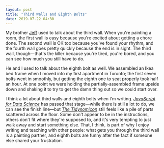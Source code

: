 ```yaml
---
layout: post
title: "Third Walls and Eighth Bolts"
date: 2019-07-22 04:30
---
```


My brother [Jeff]({{site.github.url}}/2018/03/20/goodbye-jeff.html) used to talk about the third wall.
When you're painting a room,
the first wall is easy because you're excited about getting a chore done.
The second wall is OK too because you've found your rhythm,
and the fourth wall goes pretty quickly because the end is in sight.
The third wall, though—that's the killer
because you're tired, you're bored, and you can see how much you still have to do.

He and I used to talk about the eighth bolt as well.
We assembled an Ikea bed frame when I moved into my first apartment in Toronto;
the first seven bolts went in smoothly,
but getting the eighth one to seat properly took half an hour.
At one point we were holding the partially-assembled frame upside down and shaking it
to try to get the damn thing out so we could start over.

I think a lot about third walls and eighth bolts when I'm writing.
[*JavaScript for Data Science*](http://js4ds.org) has passed that stage—while there is
still a lot to do,
we can see the finish line—but [*The Tidynomicon*](https://gvwilson.github.io/tidynomicon/)
still feels like a pile of parts scattered across the floor.
Some don't appear to be in the instructions,
others don't fit where they're supposed to,
and it's very tempting to just walk away and start something else.
That,
I think,
is part of why I enjoy writing and teaching with other people:
what gets you through the third wall is a painting partner,
and eighth bolts are funny after the fact if someone else shared your frustration.
